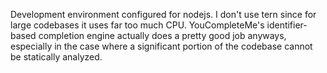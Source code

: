 Development environment configured for nodejs. I don't use tern since
for large codebases it uses far too much CPU. YouCompleteMe's identifier-based
completion engine actually does a pretty good job anyways, especially in the
case where a significant portion of the codebase cannot be statically analyzed.
